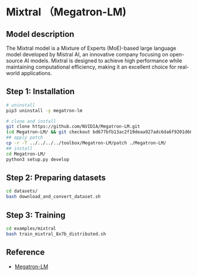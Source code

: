 # Mixtral （Megatron-LM)

## Model description

The Mixtral model is a Mixture of Experts (MoE)-based large language model developed by Mistral AI, an innovative company focusing on open-source AI models. Mixtral is designed to achieve high performance while maintaining computational efficiency, making it an excellent choice for real-world applications.

## Step 1: Installation

```sh
# uninstall
pip3 uninstall -y megatron-lm

# clone and install
git clone https://github.com/NVIDIA/Megatron-LM.git
(cd Megatron-LM/ && git checkout bd677bfb13ac2f19deaa927adc6da6f9201d66aa)
## apply patch
cp -r -T ../../../../toolbox/Megatron-LM/patch ./Megatron-LM/
## install
cd Megatron-LM/
python3 setup.py develop
```

## Step 2: Preparing datasets

```sh
cd datasets/
bash download_and_convert_dataset.sh
```

## Step 3: Training

```bash
cd examples/mixtral
bash train_mixtral_8x7b_distributed.sh
```

## Reference

- [Megatron-LM](https://github.com/NVIDIA/Megatron-LM/tree/main/examples/mixtral)
